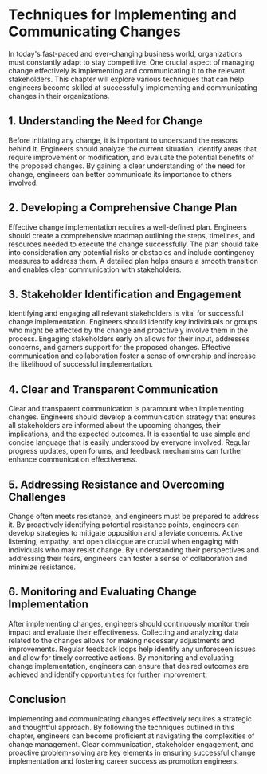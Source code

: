 Techniques for Implementing and Communicating Changes
==============================================================

In today's fast-paced and ever-changing business world, organizations must constantly adapt to stay competitive. One crucial aspect of managing change effectively is implementing and communicating it to the relevant stakeholders. This chapter will explore various techniques that can help engineers become skilled at successfully implementing and communicating changes in their organizations.

1\. Understanding the Need for Change
------------------------------------

Before initiating any change, it is important to understand the reasons behind it. Engineers should analyze the current situation, identify areas that require improvement or modification, and evaluate the potential benefits of the proposed changes. By gaining a clear understanding of the need for change, engineers can better communicate its importance to others involved.

2\. Developing a Comprehensive Change Plan
-----------------------------------------

Effective change implementation requires a well-defined plan. Engineers should create a comprehensive roadmap outlining the steps, timelines, and resources needed to execute the change successfully. The plan should take into consideration any potential risks or obstacles and include contingency measures to address them. A detailed plan helps ensure a smooth transition and enables clear communication with stakeholders.

3\. Stakeholder Identification and Engagement
--------------------------------------------

Identifying and engaging all relevant stakeholders is vital for successful change implementation. Engineers should identify key individuals or groups who might be affected by the change and proactively involve them in the process. Engaging stakeholders early on allows for their input, addresses concerns, and garners support for the proposed changes. Effective communication and collaboration foster a sense of ownership and increase the likelihood of successful implementation.

4\. Clear and Transparent Communication
--------------------------------------

Clear and transparent communication is paramount when implementing changes. Engineers should develop a communication strategy that ensures all stakeholders are informed about the upcoming changes, their implications, and the expected outcomes. It is essential to use simple and concise language that is easily understood by everyone involved. Regular progress updates, open forums, and feedback mechanisms can further enhance communication effectiveness.

5\. Addressing Resistance and Overcoming Challenges
--------------------------------------------------

Change often meets resistance, and engineers must be prepared to address it. By proactively identifying potential resistance points, engineers can develop strategies to mitigate opposition and alleviate concerns. Active listening, empathy, and open dialogue are crucial when engaging with individuals who may resist change. By understanding their perspectives and addressing their fears, engineers can foster a sense of collaboration and minimize resistance.

6\. Monitoring and Evaluating Change Implementation
--------------------------------------------------

After implementing changes, engineers should continuously monitor their impact and evaluate their effectiveness. Collecting and analyzing data related to the changes allows for making necessary adjustments and improvements. Regular feedback loops help identify any unforeseen issues and allow for timely corrective actions. By monitoring and evaluating change implementation, engineers can ensure that desired outcomes are achieved and identify opportunities for further improvement.

Conclusion
----------

Implementing and communicating changes effectively requires a strategic and thoughtful approach. By following the techniques outlined in this chapter, engineers can become proficient at navigating the complexities of change management. Clear communication, stakeholder engagement, and proactive problem-solving are key elements in ensuring successful change implementation and fostering career success as promotion engineers.
